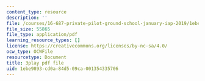 ```yaml
---
content_type: resource
description: ''
file: /courses/16-687-private-pilot-ground-school-january-iap-2019/1ebe9893cd0a84d509ca001354335706_shHvE6yV4IM.pdf
file_size: 55865
file_type: application/pdf
learning_resource_types: []
license: https://creativecommons.org/licenses/by-nc-sa/4.0/
ocw_type: OCWFile
resourcetype: Document
title: 3play pdf file
uid: 1ebe9893-cd0a-84d5-09ca-001354335706
---
```

